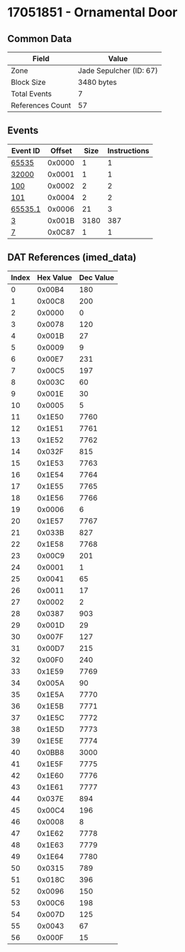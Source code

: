 # 17051851 - Ornamental Door

## Common Data

| Field            | Value                   |
|------------------|-------------------------|
| Zone             | Jade Sepulcher (ID: 67) |
| Block Size       | 3480 bytes              |
| Total Events     | 7                       |
| References Count | 57                      |

## Events

| Event ID                | Offset   |   Size |   Instructions |
|-------------------------|----------|--------|----------------|
| [65535](./65535.md)     | 0x0000   |      1 |              1 |
| [32000](./32000.md)     | 0x0001   |      1 |              1 |
| [100](./100.md)         | 0x0002   |      2 |              2 |
| [101](./101.md)         | 0x0004   |      2 |              2 |
| [65535.1](./65535.1.md) | 0x0006   |     21 |              3 |
| [3](./3.md)             | 0x001B   |   3180 |            387 |
| [7](./7.md)             | 0x0C87   |      1 |              1 |

## DAT References (imed_data)

|   Index | Hex Value   |   Dec Value |
|---------|-------------|-------------|
|       0 | 0x00B4      |         180 |
|       1 | 0x00C8      |         200 |
|       2 | 0x0000      |           0 |
|       3 | 0x0078      |         120 |
|       4 | 0x001B      |          27 |
|       5 | 0x0009      |           9 |
|       6 | 0x00E7      |         231 |
|       7 | 0x00C5      |         197 |
|       8 | 0x003C      |          60 |
|       9 | 0x001E      |          30 |
|      10 | 0x0005      |           5 |
|      11 | 0x1E50      |        7760 |
|      12 | 0x1E51      |        7761 |
|      13 | 0x1E52      |        7762 |
|      14 | 0x032F      |         815 |
|      15 | 0x1E53      |        7763 |
|      16 | 0x1E54      |        7764 |
|      17 | 0x1E55      |        7765 |
|      18 | 0x1E56      |        7766 |
|      19 | 0x0006      |           6 |
|      20 | 0x1E57      |        7767 |
|      21 | 0x033B      |         827 |
|      22 | 0x1E58      |        7768 |
|      23 | 0x00C9      |         201 |
|      24 | 0x0001      |           1 |
|      25 | 0x0041      |          65 |
|      26 | 0x0011      |          17 |
|      27 | 0x0002      |           2 |
|      28 | 0x0387      |         903 |
|      29 | 0x001D      |          29 |
|      30 | 0x007F      |         127 |
|      31 | 0x00D7      |         215 |
|      32 | 0x00F0      |         240 |
|      33 | 0x1E59      |        7769 |
|      34 | 0x005A      |          90 |
|      35 | 0x1E5A      |        7770 |
|      36 | 0x1E5B      |        7771 |
|      37 | 0x1E5C      |        7772 |
|      38 | 0x1E5D      |        7773 |
|      39 | 0x1E5E      |        7774 |
|      40 | 0x0BB8      |        3000 |
|      41 | 0x1E5F      |        7775 |
|      42 | 0x1E60      |        7776 |
|      43 | 0x1E61      |        7777 |
|      44 | 0x037E      |         894 |
|      45 | 0x00C4      |         196 |
|      46 | 0x0008      |           8 |
|      47 | 0x1E62      |        7778 |
|      48 | 0x1E63      |        7779 |
|      49 | 0x1E64      |        7780 |
|      50 | 0x0315      |         789 |
|      51 | 0x018C      |         396 |
|      52 | 0x0096      |         150 |
|      53 | 0x00C6      |         198 |
|      54 | 0x007D      |         125 |
|      55 | 0x0043      |          67 |
|      56 | 0x000F      |          15 |
